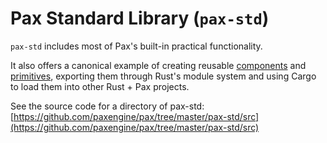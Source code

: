# Pax Standard Library (`pax-std`)

`pax-std` includes most of Pax's built-in practical functionality.

It also offers a canonical example of creating reusable [components](../key-concepts/components.mdx) and [primitives](../key-concepts/primitives.mdx), exporting them through Rust's module system and using Cargo to load them into other Rust + Pax projects.

See the source code for a directory of pax-std: [https://github.com/paxengine/pax/tree/master/pax-std/src](https://github.com/paxengine/pax/tree/master/pax-std/src)




